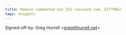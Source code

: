 ```yaml
---
title: Remove commented out CSS (wincent.com, 61f798b)
tags: snippets
---
```


Signed-off-by: Greg Hurrell &lt;greg@hurrell.net&gt;
